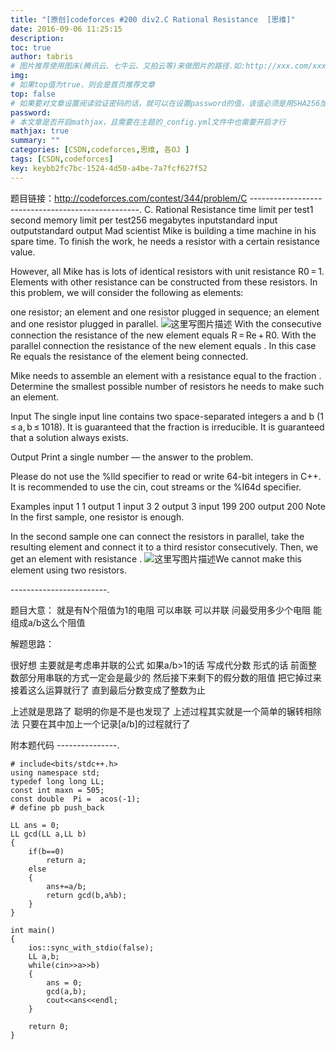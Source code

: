 ```yaml
---
title: "[原创]codeforces #200 div2.C Rational Resistance  [思维]"
date: 2016-09-06 11:25:15
description:
toc: true
author: tabris
# 图片推荐使用图床(腾讯云、七牛云、又拍云等)来做图片的路径.如:http://xxx.com/xxx.jpg
img:
# 如果top值为true，则会是首页推荐文章
top: false
# 如果要对文章设置阅读验证密码的话，就可以在设置password的值，该值必须是用SHA256加密后的密码，防止被他人识破
password:
# 本文章是否开启mathjax，且需要在主题的_config.yml文件中也需要开启才行
mathjax: true
summary: ""
categories: [CSDN,codeforces,思维, 各OJ ]
tags: [CSDN,codeforces]
key: keybb2fc7bc-1524-4d50-a4be-7a7fcf627f52
---
```


题目链接：http://codeforces.com/contest/344/problem/C
--------------------------------------------------.
C. Rational Resistance
time limit per test1 second
memory limit per test256 megabytes
inputstandard input
outputstandard output
Mad scientist Mike is building a time machine in his spare time. To finish the work, he needs a resistor with a certain resistance value.

However, all Mike has is lots of identical resistors with unit resistance R0 = 1. Elements with other resistance can be constructed from these resistors. In this problem, we will consider the following as elements:

one resistor;
an element and one resistor plugged in sequence;
an element and one resistor plugged in parallel.
![这里写图片描述](http://codeforces.com/predownloaded/da/e5/dae53ab4d8dc6e400a2df8ebfc649ea1a2c9799f.png)
With the consecutive connection the resistance of the new element equals R = Re + R0. With the parallel connection the resistance of the new element equals . In this case Re equals the resistance of the element being connected.

Mike needs to assemble an element with a resistance equal to the fraction . Determine the smallest possible number of resistors he needs to make such an element.

Input
The single input line contains two space-separated integers a and b (1 ≤ a, b ≤ 1018). It is guaranteed that the fraction  is irreducible. It is guaranteed that a solution always exists.

Output
Print a single number — the answer to the problem.

Please do not use the %lld specifier to read or write 64-bit integers in С++. It is recommended to use the cin, cout streams or the %I64d specifier.

Examples
input
1 1
output
1
input
3 2
output
3
input
199 200
output
200
Note
In the first sample, one resistor is enough.

In the second sample one can connect the resistors in parallel, take the resulting element and connect it to a third resistor consecutively. Then, we get an element with resistance . ![这里写图片描述](http://codeforces.com/predownloaded/20/9c/209cda9f2e2ee874408b963e4461169f0fc280fb.png)We cannot make this element using two resistors.

------------------------.

题目大意： 就是有N个阻值为1的电阻 可以串联 可以并联  问最受用多少个电阻 能组成a/b这么个阻值


解题思路：

很好想  主要就是考虑串并联的公式  如果a/b>1的话 写成代分数 形式的话 前面整数部分用串联的方式一定会是最少的   然后接下来剩下的假分数的阻值 把它掉过来  接着这么运算就行了  直到最后分数变成了整数为止

上述就是思路了 聪明的你是不是也发现了 上述过程其实就是一个简单的辗转相除法  只要在其中加上一个记录[a/b]的过程就行了


附本题代码
---------------.
```
# include<bits/stdc++.h>
using namespace std;
typedef long long LL;
const int maxn = 505;
const double  Pi =  acos(-1);
# define pb push_back

LL ans = 0;
LL gcd(LL a,LL b)
{
    if(b==0)
        return a;
    else
    {
        ans+=a/b;
        return gcd(b,a%b);
    }
}

int main()
{
    ios::sync_with_stdio(false);
    LL a,b;
    while(cin>>a>>b)
    {
        ans = 0;
        gcd(a,b);
        cout<<ans<<endl;
    }

    return 0;
}

```